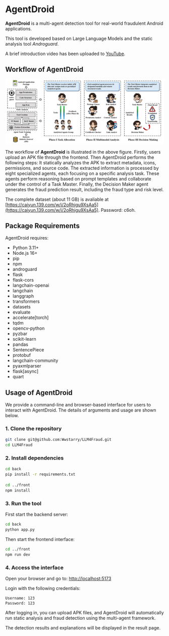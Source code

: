 # AgentDroid

**AgentDroid** is a multi-agent detection tool for real-world fraudulent Android applications.

This tool is developed based on Large Language Models and the static analysis tool *Androguard*.

A brief introduction video has been uploaded to [YouTube](https://youtu.be/YOM9Ex-nBts).

## Workflow of AgentDroid

![Workflow](overview.png)

The workflow of **AgentDroid** is illustrated in the above figure.
Firstly, users upload an APK file through the frontend. Then AgentDroid performs the following steps: It statically analyzes the APK to extract metadata, icons, permissions, and source code. The extracted information is processed by eight specialized agents, each focusing on a specific analysis task. These agents perform reasoning based on prompt templates and collaborate under the control of a Task Master. Finally, the Decision Maker agent generates the fraud prediction result, including the fraud type and risk level.

The complete dataset (about 11 GB) is avaliable at [https://caiyun.139.com/w/i/2oRhigu9XsAa5](https://caiyun.139.com/w/i/2oRhigu9XsAa5). Password: c6oh.

## Package Requirements

AgentDroid requires:

* Python 3.11+
* Node.js 16+
* pip
* npm
* androguard
* flask
* flask-cors
* langchain-openai
* langchain
* langgraph
* transformers
* datasets
* evaluate
* accelerate[torch]
* tqdm
* opencv-python
* pyzbar
* scikit-learn
* pandas
* SentencePiece
* protobuf
* langchain-community
* pyaxmlparser
* flask[async]
* quart

## Usage of AgentDroid

We provide a command-line and browser-based interface for users to interact with AgentDroid. The details of arguments and usage are shown below.

### 1. Clone the repository

```bash
git clone git@github.com:Wwstarry/LLM4Fraud.git
cd LLM4Fraud
```

### 2. Install dependencies

```bash
cd back
pip install -r requirements.txt

cd ../front
npm install
```

### 3. Run the tool

First start the backend server:

```bash
cd back
python app.py
```

Then start the frontend interface:

```bash
cd ../front
npm run dev
```

### 4. Access the interface

Open your browser and go to: [http://localhost:5173](http://localhost:5173)

Login with the following credentials:

```
Username: 123
Password: 123
```

After logging in, you can upload APK files, and AgentDroid will automatically run static analysis and fraud detection using the multi-agent framework.

The detection results and explanations will be displayed in the result page.

